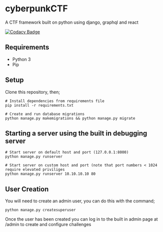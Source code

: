 # cyberpunkCTF

A CTF framework built on python using django, graphql and react

[![Codacy Badge](https://api.codacy.com/project/badge/Grade/13bc9fd07dd94afaa3078d9ffd9644f6)](https://www.codacy.com/manual/OperationXen/cyberpunkCTF?utm_source=github.com&amp;utm_medium=referral&amp;utm_content=OperationXen/cyberpunkCTF&amp;utm_campaign=Badge_Grade)

## Requirements

- Python 3
- Pip

## Setup

Clone this repository, then;

```
# Install dependencies from requirements file
pip install -r requirements.txt

# Create and run database migrations
python manage.py makemigrations && python manage.py migrate
```

## Starting a server using the built in debugging server
```
# Start server on default host and port (127.0.0.1:8000)
python manage.py runserver

# Start server on custom host and port (note that port numbers < 1024 require elevated priviliges
python manage.py runserver 10.10.10.10 80
```


## User Creation

You will need to create an admin user, you can do this with the command;

```
python manage.py createsuperuser
```
Once the user has been created you can log in to the built in admin page at /admin to create and configure challenges
